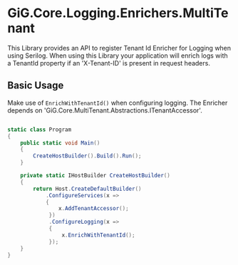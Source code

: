 # GiG.Core.Logging.Enrichers.MultiTenant

This Library provides an API to register Tenant Id Enricher for Logging when using Serilog. When using this Library your application will enrich logs with a TenantId property if an 'X-Tenant-ID' is present in request headers.

## Basic Usage

Make use of `EnrichWithTenantId()` when configuring logging. The Enricher depends on 'GiG.Core.MultiTenant.Abstractions.ITenantAccessor'.

```csharp

static class Program
{
    public static void Main()
    {
        CreateHostBuilder().Build().Run();
    }

    private static IHostBuilder CreateHostBuilder()
    {
        return Host.CreateDefaultBuilder()
            .ConfigureServices(x => 
            {
                x.AddTenantAccessor();
			 })
			 .ConfigureLogging(x =>
			 {
			     x.EnrichWithTenantId();
			 });
    }
}

```